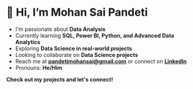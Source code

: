 # 👋 Hi, I’m Mohan Sai Pandeti  

-  I'm passionate about **Data Analysis**  
-  Currently learning **SQL, Power BI, Python, and Advanced Data Analytics**  
-  Exploring **Data Science in real-world projects**  
-  Looking to collaborate on **Data Science projects**  
-  Reach me at **[pandetimohansai@gmail.com](mailto:pandetimohansai@gmail.com)** or connect on **[LinkedIn](https://www.linkedin.com/in/mohansaipandeti/)**  
-  Pronouns: **He/Him**  

 **Check out my projects and let's connect!**  


<!---
MohanSaiPandeti/MohanSaiPandeti is a ✨ special ✨ repository because its `README.md` (this file) appears on your GitHub profile.
You can click the Preview link to take a look at your changes.
--->
